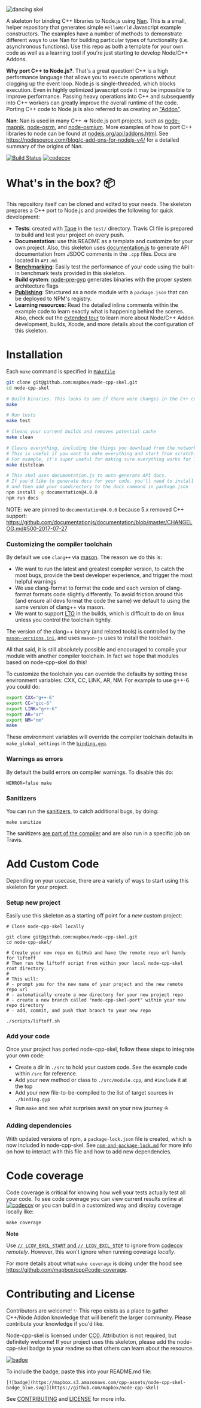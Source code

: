 ![dancing skel](https://mapbox.s3.amazonaws.com/cpp-assets/node-cpp-skel-readme_blue.png)

A skeleton for binding C++ libraries to Node.js using [Nan](https://github.com/nodejs/nan). This is a small, helper repository that generates simple `HelloWorld` Javascript example constructors. The examples have a number of methods to demonstrate different ways to use Nan for building particular types of functionality (i.e. asynchronous functions). Use this repo as both a template for your own code as well as a learning tool if you're just starting to develop Node/C++ Addons.

**Why port C++ to Node.js?**. That's a great question! C++ is a high performance language that allows you to execute operations without clogging up the event loop. Node.js is single-threaded, which blocks execution. Even in highly optimized javascript code it may be impossible to improve performance. Passing heavy operations into C++ and subsequently into C++ workers can greatly improve the overall runtime of the code. Porting C++ code to Node.js is also referred to as creating an ["Addon"](https://github.com/mapbox/cpp/blob/master/node-cpp.md).

**Nan**: Nan is used in many C++ => Node.js port projects, such as [node-mapnik](https://github.com/mapnik/node-mapnik), [node-osrm](https://github.com/Project-OSRM/node-osrm), and [node-osmium](https://github.com/osmcode/node-osmium). More examples of how to port C++ libraries to node can be found at [nodejs.org/api/addons.html](https://nodejs.org/api/addons.html). See https://nodesource.com/blog/c-add-ons-for-nodejs-v4/ for a detailed summary of the origins of Nan.

[![Build Status](https://travis-ci.org/mapbox/node-cpp-skel.svg?branch=master)](https://travis-ci.org/mapbox/node-cpp-skel)
[![codecov](https://codecov.io/gh/mapbox/node-cpp-skel/branch/master/graph/badge.svg)](https://codecov.io/gh/mapbox/node-cpp-skel)

# What's in the box? :package:

This repository itself can be cloned and edited to your needs. The skeleton prepares a C++ port to Node.js and provides the following for quick development:

* **Tests**: created with [Tape](https://github.com/substack/tape) in the `test/` directory. Travis CI file is prepared to build and test your project on every push.
* **Documentation**: use this README as a template and customize for your own project. Also, this skeleton uses [documentation.js](http://documentation.js.org/) to generate API documentation from JSDOC comments in the `.cpp` files. Docs are located in `API.md`.
* **[Benchmarking](./docs/benchmarking.md)**: Easily test the performance of your code using the built-in benchmark tests provided in this skeleton.
* **Build system**: [node-pre-gyp](https://github.com/mapbox/node-pre-gyp) generates binaries with the proper system architecture flags
* **[Publishing](./docs/publishing-binaries.md)**: Structured as a node module with a `package.json` that can be deployed to NPM's registry.
* **Learning resources**: Read the detailed inline comments within the example code to learn exactly what is happening behind the scenes. Also, check out the [extended tour](./docs/extended-tour.md) to learn more about Node/C++ Addon development, builds, Xcode, and more details about the configuration of this skeleton.

# Installation

Each `make` command is specified in [`Makefile`](./Makefile)

```bash
git clone git@github.com:mapbox/node-cpp-skel.git
cd node-cpp-skel

# Build binaries. This looks to see if there were changes in the C++ code. This does not reinstall deps.
make

# Run tests
make test

# Cleans your current builds and removes potential cache
make clean

# Cleans everything, including the things you download from the network in order to compile (ex: npm packages).
# This is useful if you want to nuke everything and start from scratch.
# For example, it's super useful for making sure everything works for Travis, production, someone else's machine, etc
make distclean

# This skel uses documentation.js to auto-generate API docs.
# If you'd like to generate docs for your code, you'll need to install documentation.js,
# and then add your subdirectory to the docs command in package.json
npm install -g documentation@4.0.0
npm run docs
```

NOTE: we are pinned to `documentation@4.0.0` because 5.x removed C++ support: https://github.com/documentationjs/documentation/blob/master/CHANGELOG.md#500-2017-07-27

### Customizing the compiler toolchain

By default we use `clang++` via [mason](https://github.com/mapbox/mason). The reason we do this is:

 - We want to run the latest and greatest compiler version, to catch the most bugs, provide the best developer experience, and trigger the most helpful warnings
 - We use clang-format to format the code and each version of clang-format formats code slightly differently. To avoid friction around this (and ensure all devs format the code the same) we default to using the same version of clang++ via mason.
 - We want to support [LTO](https://github.com/mapbox/cpp/blob/master/glossary.md#link-time-optimization) in the builds, which is difficult to do on linux unless you control the toolchain tightly.

The version of the clang++ binary (and related tools) is controlled by the [`mason-versions.ini`](./mason-versions.ini), and uses `mason-js` uses to install the toolchain.

All that said, it is still absolutely possible and encouraged to compile your module with another compiler toolchain. In fact we hope that modules based on node-cpp-skel do this!

To customize the toolchain you can override the defaults by setting these environment variables: CXX, CC, LINK, AR, NM. For example to use g++-6 you could do:


```bash
export CXX="g++-6"
export CC="gcc-6"
export LINK="g++-6"
export AR="ar"
export NM="nm"
make
```

These environment variables will override the compiler toolchain defaults in `make_global_settings` in the [`binding.gyp`](./binding.gyp).


### Warnings as errors

By default the build errors on compiler warnings. To disable this do:

```
WERROR=false make
```

### Sanitizers

You can run the [sanitizers](https://github.com/mapbox/cpp/blob/master/glossary.md#sanitizers), to catch additional bugs, by doing:

```shell
make sanitize
```

The sanitizers [are part of the compiler](https://github.com/mapbox/cpp/blob/master/glossary.md#sanitizers) and are also run in a specific job on Travis.

# Add Custom Code

Depending on your usecase, there are a variety of ways to start using this skeleton for your project.

### Setup new project
Easily use this skeleton as a starting off point for a _new_ custom project:

```
# Clone node-cpp-skel locally

git clone git@github.com:mapbox/node-cpp-skel.git
cd node-cpp-skel/

# Create your new repo on GitHub and have the remote repo url handy for liftoff
# Then run the liftoff script from within your local node-cpp-skel root directory.
#
# This will:
# - prompt you for the new name of your project and the new remote repo url
# - automatically create a new directory for your new project repo
# - create a new branch called "node-cpp-skel-port" within your new repo directory
# - add, commit, and push that branch to your new repo

./scripts/liftoff.sh

```

### Add your code
Once your project has ported node-cpp-skel, follow these steps to integrate your own code:

- Create a dir in `./src` to hold your custom code. See the example code within `/src` for reference.
- Add your new method or class to `./src/module.cpp`, and `#include` it at the top
- Add your new file-to-be-compiled to the list of target sources in `./binding.gyp`
- Run `make` and see what surprises await on your new journey :boat:

### Adding dependencies
With updated versions of npm, a `package-lock.json` file is created, which is now included in node-cpp-skel. See [`npm-and-package-lock.md`](./docs/npm-and-package-lock.md) for more info on how to interact with this file and how to add new dependencies.

# Code coverage

Code coverage is critical for knowing how well your tests actually test all your code. To see code coverage you can view current results online at [![codecov](https://codecov.io/gh/mapbox/node-cpp-skel/branch/master/graph/badge.svg)](https://codecov.io/gh/mapbox/node-cpp-skel) or you can build in a customized way and display coverage locally like:

```
make coverage
```

**Note**

Use [`// LCOV_EXCL_START` and `// LCOV_EXCL_STOP`](https://github.com/mapbox/vtvalidate/blob/master/src/vtvalidate.cpp#L70-L73) to ignore from [codecov](https://codecov.io/gh/mapbox/node-cpp-skel) _remotely_. However, this won't ignore when running coverage _locally_.

For more details about what `make coverage` is doing under the hood see https://github.com/mapbox/cpp#code-coverage.

# Contributing and License

Contributors are welcome! :sparkles: This repo exists as a place to gather C++/Node Addon knowledge that will benefit the larger community. Please contribute your knowledge if you'd like.

Node-cpp-skel is licensed under [CC0](https://creativecommons.org/share-your-work/public-domain/cc0/). Attribution is not required, but definitely welcome! If your project uses this skeleton, please add the node-cpp-skel badge to your readme so that others can learn about the resource.

[![badge](https://mapbox.s3.amazonaws.com/cpp-assets/node-cpp-skel-badge_blue.svg)](https://github.com/mapbox/node-cpp-skel)

To include the badge, paste this into your README.md file:
```
[![badge](https://mapbox.s3.amazonaws.com/cpp-assets/node-cpp-skel-badge_blue.svg)](https://github.com/mapbox/node-cpp-skel)
```

See [CONTRIBUTING](CONTRIBUTING.md) and [LICENSE](LICENSE.md) for more info.

